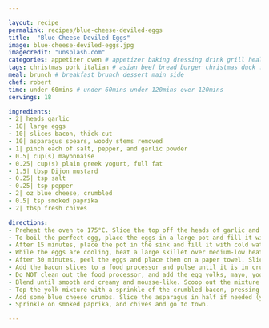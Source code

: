 ```yaml
---

layout: recipe
permalink: recipes/blue-cheese-deviled-eggs 
title:  "Blue Cheese Deviled Eggs"
image: blue-cheese-deviled-eggs.jpg 
imagecredit: "unsplash.com" 
categories: appetizer oven # appetizer baking dressing drink grill healthyish marinade oven pickling quick raw salad sandwich sauce snack soup
tags: christmas pork italian # asian beef bread burger christmas duck french fruit indian italian mexican nuts pasta pork poultry rice seafood thanksgiving vegetarian
meal: brunch # breakfast brunch dessert main side
chef: robert 
time: under 60mins # under 60mins under 120mins over 120mins
servings: 18 

ingredients:
- 2| heads garlic
- 18| large eggs
- 10| slices bacon, thick-cut
- 10| asparagus spears, woody stems removed
- 1| pinch each of salt, pepper, and garlic powder
- 0.5| cup(s) mayonnaise
- 0.25| cup(s) plain greek yogurt, full fat
- 1.5| tbsp Dijon mustard
- 0.25| tsp salt
- 0.25| tsp pepper
- 2| oz blue cheese, crumbled
- 0.5| tsp smoked paprika
- 2| tbsp fresh chives

directions:
- Preheat the oven to 175°C. Slice the top off the heads of garlic and drizzle them with olive oil. Wrap them tightly in aluminum foil and place it in the oven to roast for 45 to 60 minutes. You want the cloves to be caramely and golden. Remove the garlic and unwrap it, allowing it to cool until you can touch it. You can do this a day or two ahead of time if you’d like.
- To boil the perfect egg, place the eggs in a large pot and fill it with cold water. Bring it to a boil and let bubble for 1 minute, then turn off the heat and cover the pot. Let the pot sit for 15 minutes. 
- After 15 minutes, place the pot in the sink and fill it with cold water to cool the eggs down immediately. You want the eggs to sit in cold water for 30 minutes or so, so you will need to dump the water and refill with cold water a few times. You can add some ice cubes too!
- While the eggs are cooling, heat a large skillet over medium-low heat and cook the bacon until crisp and all the fat is rendered. Place the bacon on a paper towel to drain the grease. Keep 1 to 2 tbsp of the grease in the skillet (reserve the rest!) and throw the asparagus in the skillet. Sprinkle it with salt, pepper and garlic powder. Cook for 5 minutes, just until slightly softened. Turn off the heat.
- After 30 minutes, peel the eggs and place them on a paper towel. Slice off a TINY piece of the fat bottom of the egg so it can “stand up.” Slice off the upper 0.5 of the egg to reveal the yolk (occasionally you might have to slice off more or less, it just depends). Gently scoop the yolk out of each egg with a small spoon, fork or knife, trying not to destroy the white in the process. This can be difficult, so do it patiently and gently. *or you can just cut the eggs halfway lengthwise if it proves to difficult*
- Add the bacon slices to a food processor and pulse until it is in crumbles. It may stick together and be paste-like, which is fine because it will stick to the eggs better! Remove the bacon and place it in a bowl. 
- Do NOT clean out the food processor, and add the egg yolks, mayo, yogurt, mustard, salt, pepper, and roasted garlic cloves (squeeze them out of the bulb) to the food processor. Add in a drizzle of reserved bacon grease if you have it, like 1 to 2 teaspoons. 
- Blend until smooth and creamy and mousse-like. Scoop out the mixture and spoon it (or pipe it with a pastry bag) into the open egg whites. 
- Top the yolk mixture with a sprinkle of the crumbled bacon, pressing it gently to adhere. 
- Add some blue cheese crumbs. Slice the asparagus in half if needed (you’ll need to cut it to get 18 pieces and I recommend doing it AFTER cooking) and stick it down in the eggs. 
- Sprinkle on smoked paprika, and chives and go to town.

--- 
```

